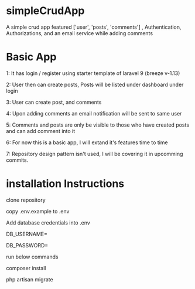 # simpleCrudApp
A simple crud app featured ['user', 'posts', 'comments'] , Authentication, Authorizations, and an email service while adding comments

# Basic App

1: It has login / register using starter template of laravel 9 (breeze v-1.13)

2: User then can create posts, Posts will be listed under dashboard under login

3: User can create post, and comments

4: Upon adding comments an email notification will be sent to same user

5: Comments and posts are only be visible to those who have created posts and can add comment into it 

6: For now  this is a basic app, I will extand it's features time to time

7: Repository design pattern isn't used, I will be covering it in upcomming commits.

# installation Instructions

clone repository

copy .env.example to .env

Add database credentials into .env

DB_USERNAME=

DB_PASSWORD=

run below commands

composer install

php artisan migrate
